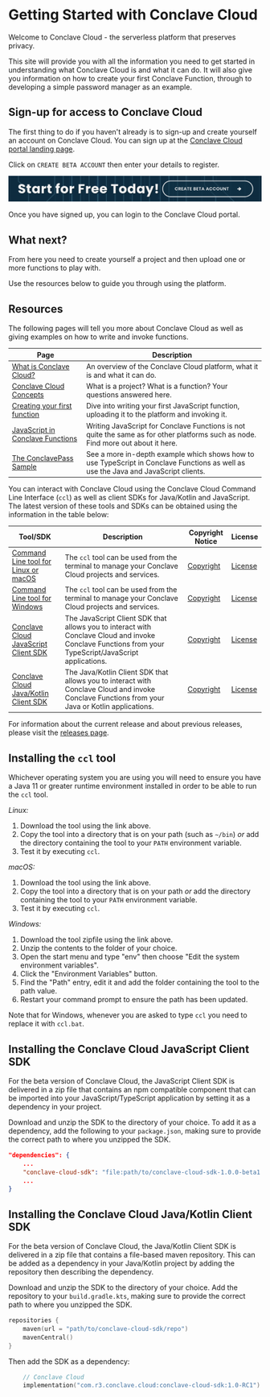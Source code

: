 # Getting Started with Conclave Cloud

Welcome to Conclave Cloud - the serverless platform that preserves privacy.

This site will provide you with all the information you need to get started in
understanding what Conclave Cloud is and what it can do. It will also give you
information on how to create your first Conclave Function, through to developing
a simple password manager as an example.

## Sign-up for access to Conclave Cloud

The first thing to do if you haven't already is to sign-up and create yourself
an account on Conclave Cloud. You can sign up at the [Conclave Cloud portal landing page](https://www.conclave.cloud/).

Click on `CREATE BETA ACCOUNT` then enter your details to register.

![](assets/start_for_free.png)

Once you have signed up, you can login to the Conclave Cloud portal.

## What next?

From here you need to create yourself a project and then upload one or more
functions to play with.

Use the resources below to guide you through using the platform.

## Resources

The following pages will tell you more about Conclave Cloud as well as giving
examples on how to write and invoke functions.

| Page                                                                    | Description                                                                                                                         |
| ----------------------------------------------------------------------- | ----------------------------------------------------------------------------------------------------------------------------------- |
| [What is Conclave Cloud?](what-is-conclave-cloud.md)                    | An overview of the Conclave Cloud platform, what it is and what it can do.                                                          |
| [Conclave Cloud Concepts](conclave-cloud-concepts.md)                   | What is a project? What is a function? Your questions answered here.                                                                |
| [Creating your first function](creating-your-first-function.md)         | Dive into writing your first JavaScript function, uploading it to the platform and invoking it.                                     |
| [JavaScript in Conclave Functions](javascript-in-conclave-functions.md) | Writing JavaScript for Conclave Functions is not quite the same as for other platforms such as node. Find more out about it here.   |
| [The ConclavePass Sample](conclavepass-sample.md)                       | See a more in-depth example which shows how to use TypeScript in Conclave Functions as well as use the Java and JavaScript clients. |

You can interact with Conclave Cloud using the Conclave Cloud Command Line
Interface (`ccl`) as well as client SDKs for Java/Kotlin and JavaScript. The
latest version of these tools and SDKs can be obtained using the information in
the table below:

| Tool/SDK                                                                                                                                                       | Description                                                                                                                                           | Copyright Notice                                                                                                            | License                                                                                              |
| -------------------------------------------------------------------------------------------------------------------------------------------------------------- | ----------------------------------------------------------------------------------------------------------------------------------------------------- | --------------------------------------------------------------------------------------------------------------------------- | ---------------------------------------------------------------------------------------------------- |
| [Command Line tool for Linux or macOS](https://github.com/R3Conclave/ccl-documentation/releases/download/1.0.0-beta1/ccl)                                      | The `ccl` tool can be used from the terminal to manage your Conclave Cloud projects and services.                                                     | [Copyright](https://github.com/R3Conclave/ccl-documentation/releases/download/1.0.0-beta1/CLI.NOTICE.txt)                   | [License](https://github.com/R3Conclave/ccl-documentation/releases/download/1.0.0-beta1/License.txt) |
| [Command Line tool for Windows](https://github.com/R3Conclave/ccl-documentation/releases/download/1.0.0-beta1/ccl.zip)                                         | The `ccl` tool can be used from the terminal to manage your Conclave Cloud projects and services.                                                     | [Copyright](https://github.com/R3Conclave/ccl-documentation/releases/download/1.0.0-beta1/CLI.NOTICE.txt)                   | [License](https://github.com/R3Conclave/ccl-documentation/releases/download/1.0.0-beta1/License.txt) |
| [Conclave Cloud JavaScript Client SDK](https://github.com/R3Conclave/ccl-documentation/releases/download/1.0.0-beta1/conclave-cloud-sdk-1.0.0-beta1.tgz)       | The JavaScript Client SDK that allows you to interact with Conclave Cloud and invoke Conclave Functions from your TypeScript/JavaScript applications. | [Copyright](https://github.com/R3Conclave/ccl-documentation/releases/download/1.0.0-beta1/JavaScript.Client.SDK.Notice.txt) | [License](https://github.com/R3Conclave/ccl-documentation/releases/download/1.0.0-beta1/License.txt) |
| [Conclave Cloud Java/Kotlin Client SDK](https://github.com/R3Conclave/ccl-documentation/releases/download/1.0.0-beta1/conclave-cloud-sdk-java-1.0.0-beta1.zip) | The Java/Kotlin Client SDK that allows you to interact with Conclave Cloud and invoke Conclave Functions from your Java or Kotlin applications.       | [Copyright](https://github.com/R3Conclave/ccl-documentation/releases/download/1.0.0-beta1/Java.Client.SDK.Notice.txt)       | [License](https://github.com/R3Conclave/ccl-documentation/releases/download/1.0.0-beta1/License.txt) |

For information about the current release and about previous releases, please
visit the [releases page](releases.md).

## Installing the `ccl` tool

Whichever operating system you are using you will need to ensure you have a Java
11 or greater runtime environment installed in order to be able to run the `ccl` tool.

_Linux:_

1. Download the tool using the link above.
2. Copy the tool into a directory that is on your path (such as `~/bin`) _or_
   add the directory containing the tool to your `PATH` environment variable.
3. Test it by executing `ccl`.

_macOS:_

1. Download the tool using the link above.
2. Copy the tool into a directory that is on your path _or_
   add the directory containing the tool to your `PATH` environment variable.
3. Test it by executing `ccl`.

_Windows:_

1. Download the tool zipfile using the link above.
2. Unzip the contents to the folder of your choice.
3. Open the start menu and type "env" then choose "Edit the system environment
   variables".
4. Click the "Environment Variables" button.
5. Find the "Path" entry, edit it and add the folder containing the tool to the
   path value.
6. Restart your command prompt to ensure the path has been updated.

Note that for Windows, whenever you are asked to type `ccl` you need to replace
it with `ccl.bat`.

## Installing the Conclave Cloud JavaScript Client SDK

For the beta version of Conclave Cloud, the JavaScript Client SDK is delivered
in a zip file that contains an npm compatible component that can be imported
into your JavaScript/TypeScript application by setting it as a dependency in
your project.

Download and unzip the SDK to the directory of your choice. To add it as a
dependency, add the following to your `package.json`, making sure to provide the
correct path to where you unzipped the SDK.

```json
"dependencies": {
    ...
    "conclave-cloud-sdk": "file:path/to/conclave-cloud-sdk-1.0.0-beta1.tgz",
    ...
}
```

## Installing the Conclave Cloud Java/Kotlin Client SDK

For the beta version of Conclave Cloud, the Java/Kotlin Client SDK is delivered
in a zip file that contains a file-based maven repository. This can be added as
a dependency in your Java/Kotlin project by adding the repository then
describing the dependency.

Download and unzip the SDK to the directory of your choice. Add the repository
to your `build.gradle.kts`, making sure to provide the correct path to where you
unzipped the SDK.

```kotlin
repositories {
	maven(url = "path/to/conclave-cloud-sdk/repo")
	mavenCentral()
}
```

Then add the SDK as a dependency:

```kotlin
	// Conclave Cloud
	implementation("com.r3.conclave.cloud:conclave-cloud-sdk:1.0-RC1")
```
